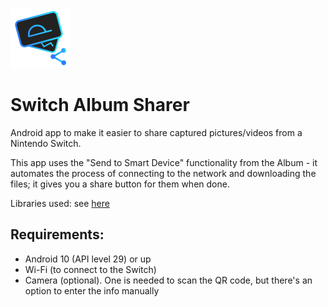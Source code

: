 ![SwAlSh Logo](icons/logo.svg) 
# Switch Album Sharer

Android app to make it easier to share captured pictures/videos from a Nintendo Switch.

This app uses the "Send to Smart Device" functionality from the Album - it automates the process of connecting to the network and downloading the files; it gives you a share button for them when done.

Libraries used: see [here](libraries.md)

## Requirements:
* Android 10 (API level 29) or up
* Wi-Fi (to connect to the Switch)
* Camera (optional). One is needed to scan the QR code, but there's an option to enter the info manually
